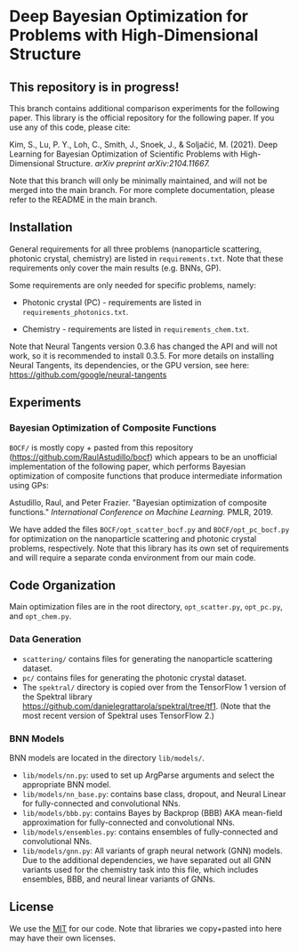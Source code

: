 # Deep Bayesian Optimization for Problems with High-Dimensional Structure

## This repository is in progress!

This branch contains additional comparison experiments for the following paper. This library is the official repository for the following paper. If you use any of this code, please cite:

Kim, S., Lu, P. Y., Loh, C., Smith, J., Snoek, J., & Soljačić, M. (2021). Deep Learning for Bayesian Optimization of Scientific Problems with High-Dimensional Structure. *arXiv preprint arXiv:2104.11667.*

Note that this branch will only be minimally maintained, and will not be merged into the main branch.
For more complete documentation, please refer to the README in the main branch.

## Installation

General requirements for all three problems (nanoparticle scattering, photonic crystal, chemistry) 
are listed in `requirements.txt`. 
Note that these requirements only cover the main results (e.g. BNNs, GP).

Some requirements are only needed for specific problems, namely:
* Photonic crystal (PC) - requirements are listed in `requirements_photonics.txt`.

* Chemistry - requirements are listed in `requirements_chem.txt`.

Note that Neural Tangents version 0.3.6 has changed the API and will not work, so it is recommended to install 0.3.5. 
For more details on installing Neural Tangents, its dependencies, or the GPU version, see here:
https://github.com/google/neural-tangents


## Experiments

### Bayesian Optimization of Composite Functions

`BOCF/` is mostly copy + pasted from this repository (https://github.com/RaulAstudillo/bocf) which appears to be 
an unofficial implementation of the following paper, which performs Bayesian optimization of composite functions that
produce intermediate information using GPs:

Astudillo, Raul, and Peter Frazier. "Bayesian optimization of composite functions." *International Conference on Machine Learning.* PMLR, 2019.

We have added the files `BOCF/opt_scatter_bocf.py` and `BOCF/opt_pc_bocf.py` for optimization on the nanoparticle
scattering and photonic crystal problems, respectively. Note that this library has its own set of requirements and
will require a separate conda environment from our main code.

## Code Organization

Main optimization files are in the root directory, `opt_scatter.py`, `opt_pc.py`, and `opt_chem.py`.

### Data Generation

* `scattering/` contains files for generating the nanoparticle scattering dataset.
* `pc/` contains files for generating the photonic crystal dataset.
* The `spektral/` directory is copied over from the TensorFlow 1 version of the Spektral library 
https://github.com/danielegrattarola/spektral/tree/tf1. 
(Note that the most recent version of Spektral uses TensorFlow 2.)

### BNN Models

BNN models are located in the directory `lib/models/`. 
* `lib/models/nn.py`: used to set up ArgParse arguments and select the appropriate BNN model.
* `lib/models/nn_base.py`: contains base class, dropout, and Neural Linear for fully-connected and convolutional NNs. 
* `lib/models/bbb.py`: contains Bayes by Backprop (BBB) AKA mean-field approximation for fully-connected and convolutional NNs. 
* `lib/models/ensembles.py`: contains ensembles of fully-connected and convolutional NNs.
* `lib/models/gnn.py`: All variants of graph neural network (GNN) models. Due to the additional dependencies, we have
separated out all GNN variants used for the chemistry task into this file, which includes ensembles, BBB, and neural linear variants of GNNs.

## License
We use the [MIT](https://choosealicense.com/licenses/mit/) for our code. 
Note that libraries we copy+pasted into here may have their own licenses.
